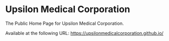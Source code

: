 # Upsilon Medical Corporation
The Public Home Page for Upsilon Medical Corporation. 

Available at the following URL:
<https://upsilonmedicalcorporation.github.io/>